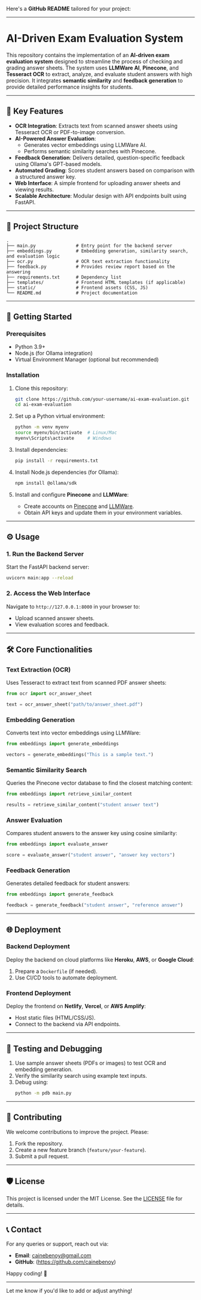 Here's a **GitHub README** tailored for your project: 

---

# AI-Driven Exam Evaluation System

This repository contains the implementation of an **AI-driven exam evaluation system** designed to streamline the process of checking and grading answer sheets. The system uses **LLMWare AI**, **Pinecone**, and **Tesseract OCR** to extract, analyze, and evaluate student answers with high precision. It integrates **semantic similarity** and **feedback generation** to provide detailed performance insights for students.

---

## 🎯 **Key Features**

- **OCR Integration**: Extracts text from scanned answer sheets using Tesseract OCR or PDF-to-image conversion.
- **AI-Powered Answer Evaluation**: 
  - Generates vector embeddings using LLMWare AI.
  - Performs semantic similarity searches with Pinecone.
- **Feedback Generation**: Delivers detailed, question-specific feedback using Ollama's GPT-based models.
- **Automated Grading**: Scores student answers based on comparison with a structured answer key.
- **Web Interface**: A simple frontend for uploading answer sheets and viewing results.
- **Scalable Architecture**: Modular design with API endpoints built using FastAPI.

---

## 📁 **Project Structure**

```plaintext
.
├── main.py               # Entry point for the backend server
├── embeddings.py         # Embedding generation, similarity search, and evaluation logic
├── ocr.py                # OCR text extraction functionality
├── feedback.py           # Provides review report based on the answering     
├── requirements.txt      # Dependency list
├── templates/            # Frontend HTML templates (if applicable)
├── static/               # Frontend assets (CSS, JS)
└── README.md             # Project documentation
```

---

## 🚀 **Getting Started**

### Prerequisites

- Python 3.9+
- Node.js (for Ollama integration)
- Virtual Environment Manager (optional but recommended)

### Installation

1. Clone this repository:
   ```bash
   git clone https://github.com/your-username/ai-exam-evaluation.git
   cd ai-exam-evaluation
   ```

2. Set up a Python virtual environment:
   ```bash
   python -m venv myenv
   source myenv/bin/activate  # Linux/Mac
   myenv\Scripts\activate     # Windows
   ```

3. Install dependencies:
   ```bash
   pip install -r requirements.txt
   ```

4. Install Node.js dependencies (for Ollama):
   ```bash
   npm install @ollama/sdk
   ```

5. Install and configure **Pinecone** and **LLMWare**:
   - Create accounts on [Pinecone](https://pinecone.io/) and [LLMWare](https://llmware.com).
   - Obtain API keys and update them in your environment variables.

---

## ⚙️ **Usage**

### 1. Run the Backend Server
Start the FastAPI backend server:
```bash
uvicorn main:app --reload
```

### 2. Access the Web Interface
Navigate to `http://127.0.0.1:8000` in your browser to:
- Upload scanned answer sheets.
- View evaluation scores and feedback.

---

## 🛠️ **Core Functionalities**

### Text Extraction (OCR)
Uses Tesseract to extract text from scanned PDF answer sheets:
```python
from ocr import ocr_answer_sheet

text = ocr_answer_sheet("path/to/answer_sheet.pdf")
```

### Embedding Generation
Converts text into vector embeddings using LLMWare:
```python
from embeddings import generate_embeddings

vectors = generate_embeddings("This is a sample text.")
```

### Semantic Similarity Search
Queries the Pinecone vector database to find the closest matching content:
```python
from embeddings import retrieve_similar_content

results = retrieve_similar_content("student answer text")
```

### Answer Evaluation
Compares student answers to the answer key using cosine similarity:
```python
from embeddings import evaluate_answer

score = evaluate_answer("student answer", "answer key vectors")
```

### Feedback Generation
Generates detailed feedback for student answers:
```python
from embeddings import generate_feedback

feedback = generate_feedback("student answer", "reference answer")
```

---

## 🌐 **Deployment**

### Backend Deployment
Deploy the backend on cloud platforms like **Heroku**, **AWS**, or **Google Cloud**:
1. Prepare a `Dockerfile` (if needed).
2. Use CI/CD tools to automate deployment.

### Frontend Deployment
Deploy the frontend on **Netlify**, **Vercel**, or **AWS Amplify**:
- Host static files (HTML/CSS/JS).
- Connect to the backend via API endpoints.

---

## 🧪 **Testing and Debugging**

1. Use sample answer sheets (PDFs or images) to test OCR and embedding generation.
2. Verify the similarity search using example text inputs.
3. Debug using:
   ```bash
   python -m pdb main.py
   ```

---

## 🤝 **Contributing**

We welcome contributions to improve the project. Please:
1. Fork the repository.
2. Create a new feature branch (`feature/your-feature`).
3. Submit a pull request.

---

## 🛡️ **License**

This project is licensed under the MIT License. See the [LICENSE](LICENSE) file for details.

---

## 📞 **Contact**

For any queries or support, reach out via:

- **Email**: cainebenoy@gmail.com
- **GitHub**: (https://github.com/cainebenoy)

Happy coding! 🚀

--- 

Let me know if you'd like to add or adjust anything!
